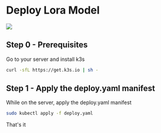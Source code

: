 # Deploy Lora Model

<img src="https://cdn.mlx.institute/assets/MLX4.4_-_Deploying_a_Model_with_K3.avif">

## Step 0 - Prerequisites
Go to your server and install k3s
```bash
curl -sfL https://get.k3s.io | sh -
```

## Step 1 - Apply the deploy.yaml manifest
While on the server, apply the deploy.yaml manifest
```bash
sudo kubectl apply -f deploy.yaml
```

That's it